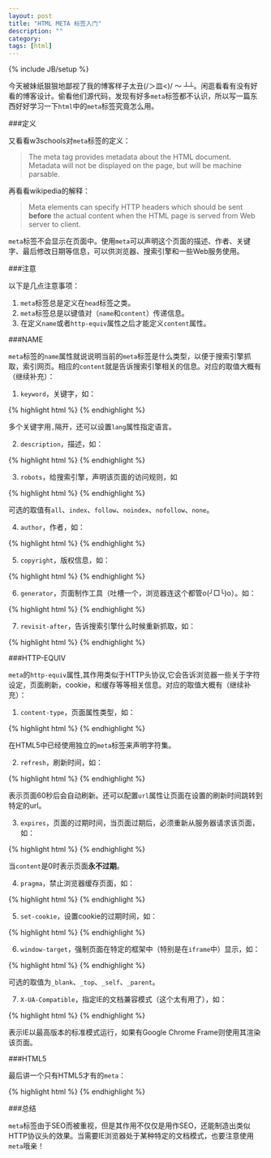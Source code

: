 ```yaml
---
layout: post
title: "HTML META 标签入门"
description: ""
category: 
tags: [html]
---
```

{% include JB/setup %}

今天被妹纸狠狠地鄙视了我的博客样子太丑(/＞皿<)/ ～ ┴┴。闲逛看看有没有好看的博客设计。偷看他们源代码，发现有好多`meta`标签都不认识，所以写一篇东西好好学习一下`html`中的`meta`标签究竟怎么用。

###定义

又看看w3schools对`meta`标签的定义：

> The meta tag provides metadata about the HTML document. Metadata will not be displayed on the page, but will be machine parsable.

再看看wikipedia的解释：

> Meta elements can specify HTTP headers which should be sent **before** the actual content when the HTML page is served from Web server to client.

`meta`标签不会显示在页面中。使用`meta`可以声明这个页面的描述、作者、关键字、最后修改日期等信息，可以供浏览器、搜索引擎和一些Web服务使用。

###注意

以下是几点注意事项：
1. `meta`标签总是定义在`head`标签之类。
2. `meta`标签总是以键值对（`name`和`content`）传递信息。
3. 在定义`name`或者`http-equiv`属性之后才能定义`content`属性。

###NAME

`meta`标签的`name`属性就说说明当前的`meta`标签是什么类型，以便于搜索引擎抓取，索引网页。相应的`content`就是告诉搜索引擎相关的信息。对应的取值大概有（继续补充）：

1. `keyword`，关键字，如：

{% highlight html %}
<meta name="keyword" content="key1,key2,key3" />
{% endhighlight %}

多个关键字用`,`隔开，还可以设置`lang`属性指定语言。

2. `description`，描述，如：

{% highlight html %}
<meta name="description" content="something about this page." />
{% endhighlight %}

3. `robots`，给搜索引擎，声明该页面的访问规则，如

{% highlight html %}
<meta name="robots" content="all" />
{% endhighlight %}

可选的取值有`all`、`index`、`follow`、`noindex`、`nofollow`、`none`。

4. `author`，作者，如：

{% highlight html %}
<meta name="author" content="Zhiying Mai" />
{% endhighlight %}

5. `copyright`，版权信息，如：

{% highlight html %}
<meta name="copyright" content="Power by Zhiying Mai." />
{% endhighlight %}

6. `generator`，页面制作工具（吐槽一个，浏览器连这个都管o(╯□╰)o）。如：

{% highlight html %}
<meta name="copyright" content="Front-page" />
{% endhighlight %}

7. `revisit-after`，告诉搜索引擎什么时候重新抓取，如：

{% highlight html %}
<meta name="revisit-after" content="2 days">
{% endhighlight %}

###HTTP-EQUIV

`meta`的`http-equiv`属性,其作用类似于HTTP头协议,它会告诉浏览器一些关于字符设定，页面刷新，cookie，和缓存等等相关信息。对应的取值大概有（继续补充）：

1. `content-type`，页面属性类型，如：

{% highlight html %}
<meta http-equiv="content-type" content="text/html; charset=utf-8">
{% endhighlight %}

在HTML5中已经使用独立的`meta`标签来声明字符集。

2. `refresh`，刷新时间，如：

{% highlight html %}
<meta http-equiv="refresh" content="60">
{% endhighlight %}

表示页面60秒后会自动刷新。还可以配置`url`属性让页面在设置的刷新时间跳转到特定的url。

3. `expires`，页面的过期时间，当页面过期后，必须重新从服务器请求该页面，如：

{% highlight html %}
<meta http-equiv="expires" content="Fri, 5 Jul 2013 01:13:13 GMT">
{% endhighlight %}

当`content`是0时表示页面**永不过期**。

4. `pragma`，禁止浏览器缓存页面，如：

{% highlight html %}
<meta http-equiv="pragma" content="no-cach">
{% endhighlight %}


5. `set-cookie`，设置cookie的过期时间，如：

{% highlight html %}
<meta http-equiv="expires" content="cookievalue=xxx; expires=Fri, 5 Jul 2013 01:13:13 GMT">
{% endhighlight %}

6. `window-target`，强制页面在特定的框架中（特别是在`iframe`中）显示，如：

{% highlight html %}
<meta http-equiv="widow-target" content="_top">
{% endhighlight %}

可选的取值为`_blank`、`_top`、`_self`、`_parent`。

7. `X-UA-Compatible`，指定IE的文档兼容模式（这个太有用了），如：

{% highlight html %}
<meta http-equiv="X-UA-Compatible" content="IE=edge,chrome=1">
{% endhighlight %}

表示IE以最高版本的标准模式运行，如果有Google Chrome Frame则使用其渲染该页面。

###HTML5

最后讲一个只有HTML5才有的`meta`：

{% highlight html %}
<meta charset="utf-8" />
{% endhighlight %}

###总结

`meta`标签由于SEO而被重视，但是其作用不仅仅是用作SEO，还能制造出类似HTTP协议头的效果。当需要IE浏览器处于某种特定的文档模式，也要注意使用`meta`哦亲！
